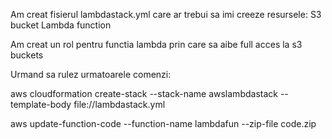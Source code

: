 Am creat fisierul lambdastack.yml care ar trebui sa imi creeze resursele:
    S3 bucket
    Lambda function
    
Am creat un rol pentru functia lambda prin care sa aibe full acces la s3 buckets

Urmand sa rulez urmatoarele comenzi:

aws cloudformation create-stack --stack-name awslambdastack --template-body file://lambdastack.yml

aws update-function-code --function-name lambdafun --zip-file code.zip

